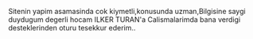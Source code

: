 Sitenin yapim asamasinda cok kiymetli,konusunda uzman,Bilgisine saygi duydugum  degerli hocam ILKER TURAN'a Calismalarimda bana verdigi desteklerinden oturu tesekkur ederim..
